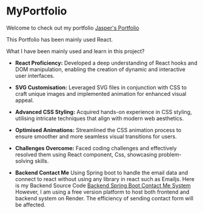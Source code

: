 # MyPortfolio
Welcome to check out my portfolio
<a href="https://myportfolio-n862.onrender.com/" target="_blank">Jasper's Portfolio</a>

This Portfolio has been mainly used React. 

What I have been mainly used and learn in this project?

- <strong>React Proficiency:</strong> Developed a deep understanding of React hooks and DOM manipulation, enabling the creation of dynamic and interactive user interfaces.

-  <strong>SVG Customisation:</strong> Leveraged SVG files in conjunction with CSS to craft unique images and implemented animation for enhanced visual appeal.

-  <strong>Advanced CSS Styling:</strong> Acquired hands-on experience in CSS styling, utilising intricate techniques that align with modern web aesthetics.

- <strong>Optimised Animations:</strong> Streamlined the CSS animation process to ensure smoother and more seamless visual transitions for users.

- <strong>Challenges Overcome:</strong> Faced coding challenges and effectively resolved them using React component, Css, showcasing problem-solving skills.

- <strong>Backend Contact Me</strong> Using Spring boot to handle the email data and connect to react without using any library in react such as Emailjs. Here is my Backend Source Code <a href="https://github.com/JasperHo1228/MyPortfolio-backend-ContactMe">Backend Spring Boot Contact Me System</a> However, I am using a free version platform to host both frontend and backend system on Render. The efficiency of sending contact form will be affected.

  




